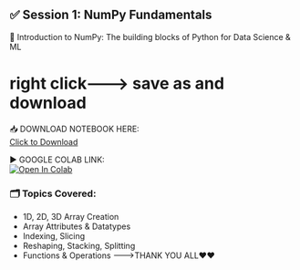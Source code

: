## ✅ Session 1: NumPy Fundamentals

📘 Introduction to NumPy: The building blocks of Python for Data Science & ML
# right click---> save as and download
📥 DOWNLOAD NOTEBOOK HERE:    
[Click to Download](https://raw.githubusercontent.com/santhoshkumar122334455/python-_basic_-to-_advance/refs/heads/main/07_Data_Science_Libraries/Session1_NumPy_Fundamentals.ipynb
)


▶️ GOOGLE COLAB LINK:  
[![Open In Colab](https://colab.research.google.com/assets/colab-badge.svg)](https://colab.research.google.com/github/santhoshkumar122334455/python-_basic_-to-_advance/blob/main/07_Data_Science_Libraries/numpyfundamentals%20(1).ipynb)

### 🗂️ Topics Covered:
- 1D, 2D, 3D Array Creation
- Array Attributes & Datatypes
- Indexing, Slicing
- Reshaping, Stacking, Splitting
- Functions & Operations
--->THANK YOU ALL❤❤
